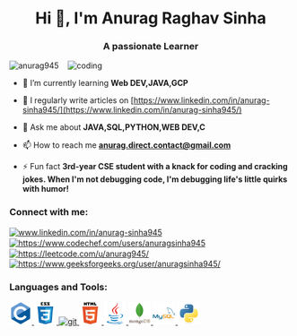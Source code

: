 <h1 align="center">Hi 👋, I'm Anurag Raghav Sinha</h1>
<h3 align="center">A passionate Learner</h3>

<img align="right" alt="coding" width="400" src="https://img.freepik.com/premium-vector/illustration-web-development-programmer-coding-website_746655-2883.jpg">

<p align="left"> <img src="https://komarev.com/ghpvc/?username=anurag945&label=Profile%20views&color=0e75b6&style=flat" alt="anurag945" /> </p>

- 🌱 I’m currently learning **Web DEV,JAVA,GCP**

- 📝 I regularly write articles on [https://www.linkedin.com/in/anurag-sinha945/](https://www.linkedin.com/in/anurag-sinha945/)

- 💬 Ask me about **JAVA,SQL,PYTHON,WEB DEV,C**

- 📫 How to reach me **anurag.direct.contact@gmail.com**

- ⚡ Fun fact **3rd-year CSE student with a knack for coding and cracking jokes. When I'm not debugging code, I'm debugging life's little quirks with humor!**

<h3 align="left">Connect with me:</h3>
<p align="left">
<a href="https://linkedin.com/in/www.linkedin.com/in/anurag-sinha945" target="blank"><img align="center" src="https://raw.githubusercontent.com/rahuldkjain/github-profile-readme-generator/master/src/images/icons/Social/linked-in-alt.svg" alt="www.linkedin.com/in/anurag-sinha945" height="30" width="40" /></a>
<a href="https://www.codechef.com/users/https://www.codechef.com/users/anuragsinha945" target="blank"><img align="center" src="https://cdn.jsdelivr.net/npm/simple-icons@3.1.0/icons/codechef.svg" alt="https://www.codechef.com/users/anuragsinha945" height="30" width="40" /></a>
<a href="https://www.leetcode.com/https://leetcode.com/u/anurag945/" target="blank"><img align="center" src="https://raw.githubusercontent.com/rahuldkjain/github-profile-readme-generator/master/src/images/icons/Social/leet-code.svg" alt="https://leetcode.com/u/anurag945/" height="30" width="40" /></a>
<a href="https://auth.geeksforgeeks.org/user/https://www.geeksforgeeks.org/user/anuragsinha945/" target="blank"><img align="center" src="https://raw.githubusercontent.com/rahuldkjain/github-profile-readme-generator/master/src/images/icons/Social/geeks-for-geeks.svg" alt="https://www.geeksforgeeks.org/user/anuragsinha945/" height="30" width="40" /></a>
</p>

<h3 align="left">Languages and Tools:</h3>
<p align="left"> <a href="https://www.cprogramming.com/" target="_blank" rel="noreferrer"> <img src="https://raw.githubusercontent.com/devicons/devicon/master/icons/c/c-original.svg" alt="c" width="40" height="40"/> </a> <a href="https://www.w3schools.com/css/" target="_blank" rel="noreferrer"> <img src="https://raw.githubusercontent.com/devicons/devicon/master/icons/css3/css3-original-wordmark.svg" alt="css3" width="40" height="40"/> </a> <a href="https://git-scm.com/" target="_blank" rel="noreferrer"> <img src="https://www.vectorlogo.zone/logos/git-scm/git-scm-icon.svg" alt="git" width="40" height="40"/> </a> <a href="https://www.w3.org/html/" target="_blank" rel="noreferrer"> <img src="https://raw.githubusercontent.com/devicons/devicon/master/icons/html5/html5-original-wordmark.svg" alt="html5" width="40" height="40"/> </a> <a href="https://www.java.com" target="_blank" rel="noreferrer"> <img src="https://raw.githubusercontent.com/devicons/devicon/master/icons/java/java-original.svg" alt="java" width="40" height="40"/> </a> <a href="https://www.mongodb.com/" target="_blank" rel="noreferrer"> <img src="https://raw.githubusercontent.com/devicons/devicon/master/icons/mongodb/mongodb-original-wordmark.svg" alt="mongodb" width="40" height="40"/> </a> <a href="https://www.mysql.com/" target="_blank" rel="noreferrer"> <img src="https://raw.githubusercontent.com/devicons/devicon/master/icons/mysql/mysql-original-wordmark.svg" alt="mysql" width="40" height="40"/> </a> <a href="https://www.python.org" target="_blank" rel="noreferrer"> <img src="https://raw.githubusercontent.com/devicons/devicon/master/icons/python/python-original.svg" alt="python" width="40" height="40"/> </a> </p>

<p><img [![GitHub Streak](https://streak-stats.demolab.com/?user=anurag945)](https://git.io/streak-stats)/></p>
